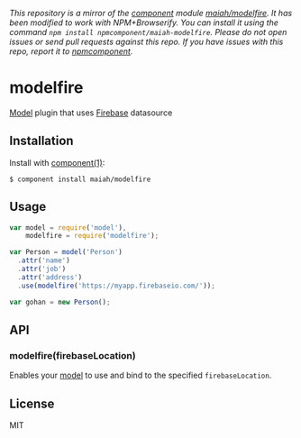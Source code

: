 *This repository is a mirror of the [component](http://component.io) module [maiah/modelfire](http://github.com/maiah/modelfire). It has been modified to work with NPM+Browserify. You can install it using the command `npm install npmcomponent/maiah-modelfire`. Please do not open issues or send pull requests against this repo. If you have issues with this repo, report it to [npmcomponent](https://github.com/airportyh/npmcomponent).*

# modelfire

  [Model](https://github.com/component/model) plugin that uses [Firebase](http://www.firebase.com) datasource

## Installation

  Install with [component(1)](http://component.io):

    $ component install maiah/modelfire

## Usage
```js
var model = require('model'),
    modelfire = require('modelfire');

var Person = model('Person')
  .attr('name')
  .attr('job')
  .attr('address')
  .use(modelfire('https://myapp.firebaseio.com/'));

var gohan = new Person();
```

## API

### modelfire(firebaseLocation)

  Enables your [model](https://github.com/component/model) to use and bind to the specified `firebaseLocation`.

## License

  MIT
